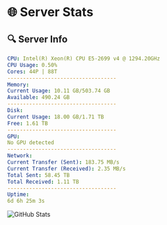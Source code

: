 # 🌐 Server Stats
## 🔍 Server Info
```yaml
CPU: Intel(R) Xeon(R) CPU E5-2699 v4 @ 1294.20GHz
CPU Usage: 0.50%
Cores: 44P | 88T
-----------------------------------
Memory:
Current Usage: 10.11 GB/503.74 GB
Available: 490.24 GB
-----------------------------------
Disk:
Current Usage: 18.00 GB/1.71 TB
Free: 1.61 TB
-----------------------------------
GPU:
No GPU detected
-----------------------------------
Network:
Current Transfer (Sent): 183.75 MB/s
Current Transfer (Received): 2.35 MB/s
Total Sent: 58.45 TB
Total Received: 1.11 TB
-----------------------------------
Uptime:
6d 6h 25m 3s
```
![GitHub Stats](https://img.shields.io/badge/Updated-2025-02-14_05:08:21-blue)